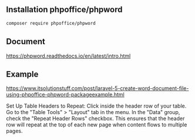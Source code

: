 ## Installation phpoffice/phpword

```bash
composer require phpoffice/phpword
```
## Document
https://phpword.readthedocs.io/en/latest/intro.html
## Example
https://www.itsolutionstuff.com/post/laravel-5-create-word-document-file-using-phpoffice-phpword-packageexample.html


Set Up Table Headers to Repeat:
Click inside the header row of your table.
Go to the "Table Tools" > "Layout" tab in the menu.
In the "Data" group, check the "Repeat Header Rows" checkbox. This ensures that the header row will repeat at the top of each new page when content flows to multiple pages.
